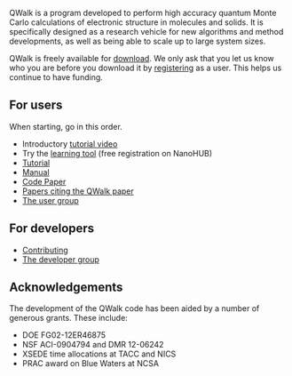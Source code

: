 QWalk is a program developed to perform high accuracy quantum Monte Carlo calculations of electronic structure in molecules and solids.  It is specifically designed as a research vehicle for new algorithms and method developments, as well as being able to scale up to large system sizes. 

QWalk is freely available for [download](http://github.com/QWalk).  We only ask that
you let us know who you are before you download it by [registering](https://groups.google.com/forum/#!forum/qwalk-users) as a user. 
This helps us continue to have funding.

## For users 
When starting, go in this order.

 * Introductory [tutorial video](http://nanohub.org/resources/2816)
 * Try the [learning tool](http://www.nanohub.org/resources/2814/) (free registration on NanoHUB)
 * [Tutorial](https://github.com/QWalk/mainline/wiki/Tutorial)
 * [Manual](http://www.qwalk.org/docs/)
 * [Code Paper](http://dx.doi.org/10.1016/j.jcp.2009.01.017)
 * [Papers citing the QWalk paper](https://scholar.google.com/scholar?cites=13665513572533387180)
 * [The user group](https://groups.google.com/forum/#!forum/qwalk-users)

## For developers 
 * [Contributing](https://github.com/QWalk/mainline/wiki/Contributing)
 * [The developer group](https://groups.google.com/forum/#!forum/qwalk-developers)

## Acknowledgements 
The development of the QWalk code has been aided by a number of generous grants.  These include:
  * DOE FG02-12ER46875
  * NSF ACI-0904794 and DMR 12-06242
  * XSEDE time allocations at TACC and NICS
  * PRAC award on Blue Waters at NCSA
